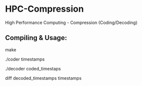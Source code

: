 HPC-Compression
===============

High Performance Computing - Compression (Coding/Decoding)

Compiling & Usage:
------------------
make

./coder timestamps

./decoder coded_timestaps

diff decoded_timestamps timestamps
